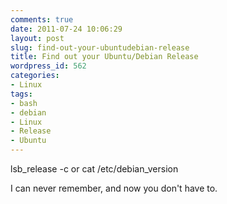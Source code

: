 ```yaml
---
comments: true
date: 2011-07-24 10:06:29
layout: post
slug: find-out-your-ubuntudebian-release
title: Find out your Ubuntu/Debian Release
wordpress_id: 562
categories:
- Linux
tags:
- bash
- debian
- Linux
- Release
- Ubuntu
---
```


lsb_release -c or cat /etc/debian_version



I can never remember, and now you don't have to. 
